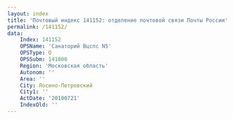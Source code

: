 ```yaml
---
layout: index
title: 'Почтовый индекс 141152: отделение почтовой связи Почты России'
permalink: /141152/
data:
    Index: 141152
    OPSName: 'Санаторий Вцспс N5'
    OPSType: О
    OPSSubm: 141000
    Region: 'Московская область'
    Autonom: ''
    Area: ''
    City: Лосино-Петровский
    City1: ''
    ActDate: '20100721'
    IndexOld: ''
---
```

